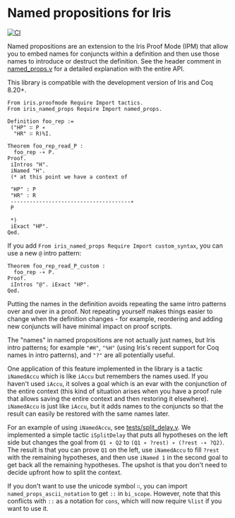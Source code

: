 # Named propositions for Iris

[![CI](https://github.com/tchajed/iris-named-props/actions/workflows/build.yml/badge.svg)](https://github.com/tchajed/iris-named-props/actions/workflows/build.yml)

Named propositions are an extension to the Iris Proof Mode (IPM) that allow you
to embed names for conjuncts within a definition and then use those names to
introduce or destruct the definition. See the header comment in
[named_props.v](src/named_props.v) for a detailed explanation with the entire
API.

This library is compatible with the development version of Iris and Coq 8.20+.

```coq
From iris.proofmode Require Import tactics.
From iris_named_props Require Import named_props.

Definition foo_rep :=
 ("HP" ∷ P ∗
  "HR" ∷ R)%I.

Theorem foo_rep_read_P :
  foo_rep -∗ P.
Proof.
 iIntros "H".
 iNamed "H".
 (* at this point we have a context of

 "HP" : P
 "HR" : R
 --------------------------------------∗
 P

 *)
 iExact "HP".
Qed.
```

If you add `From iris_named_props Require Import custom_syntax`, you can use a
new `@` intro pattern:

```coq
Theorem foo_rep_read_P_custom :
  foo_rep -∗ P.
Proof.
 iIntros "@". iExact "HP".
Qed.
```

Putting the names in the definition avoids repeating the same intro patterns
over and over in a proof. Not repeating yourself makes things easier to change
when the definition changes - for example, reordering and adding new conjuncts
will have minimal impact on proof scripts.

The "names" in named propositions are not actually just names, but Iris intro
patterns; for example `"#H"`, `"%H"` (using Iris's recent support for Coq names
in intro patterns), and `"?"` are all potentially useful.

One application of this feature implemented in the library is a tactic
`iNamedAccu` which is like `iAccu` but remembers the names used. If you haven't
used `iAccu`, it solves a goal which is an evar with the conjunction of the
entire context (this kind of situation arises when you have a proof rule that
allows saving the entire context and then restoring it elsewhere). `iNamedAccu`
is just like `iAccu`, but it adds names to the conjuncts so that the result can
easily be restored with the same names later.

For an example of using `iNamedAccu`, see
[tests/split_delay.v](tests/split_delay.v). We implemented a simple tactic
`iSplitDelay` that puts all hypotheses on the left side but changes the goal
from `Q1 ∗ Q2` to `(Q1 ∗ ?rest) ∗ (?rest -∗ ?Q2)`. The result is that you can
prove `Q1` on the left, use `iNamedAccu` to fill `?rest` with the remaining
hypotheses, and then use `iNamed 1` in the second goal to get back all the
remaining hypotheses. The upshot is that you don't need to decide upfront how to
split the context.

If you don't want to use the unicode symbol `∷`, you can import
`named_props_ascii_notation` to get `::` in `bi_scope`. However, note that this
conflicts with `::` as a notation for `cons`, which will now require `%list` if
you want to use it.
